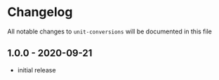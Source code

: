 # Changelog

All notable changes to `unit-conversions` will be documented in this file

## 1.0.0 - 2020-09-21

- initial release
